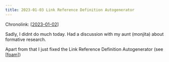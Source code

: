 ```yaml
---
title: 2023-01-03 Link Reference Definition Autogenerator
---
```


Chronolink: [[2023-01-02]]

Sadly, I didnt do much today. Had a discussion with my aunt (monjita) about formative research.

Apart from that I just fixed the Link Reference Definition Autogenerator (see [[foam]])


[//begin]: # "Autogenerated link references for markdown compatibility"
[2023-01-02]: ./../wayward/2023-01-02 "2023-01-02"
[foam]: ./../tutorials/foam "foam"
[//end]: # "Autogenerated link references"
